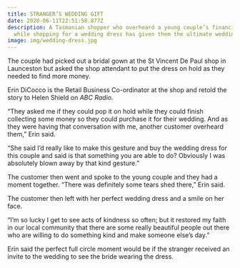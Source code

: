 ```yaml
---
title: STRANGER’S WEDDING GIFT
date: 2020-06-11T22:51:58.877Z
description: A Tasmanian shopper who overheard a young couple’s financial woes
  while shopping for a wedding dress has given them the ultimate wedding gift.
image: img/wedding-dress.jpg
---
```





The couple had picked out a bridal gown at the St Vincent De Paul shop in Launceston but asked the shop attendant to put the dress on hold as they needed to find more money.

Erin DiCocco is the Retail Business Co-ordinator at the shop and retold the story to Helen Shield on *ABC Radio.*

“They asked me if they could pop it on hold while they could finish collecting some money so they could purchase it for their wedding. And as they were having that conversation with me, another customer overheard them,” Erin said.

“She said I’d really like to make this gesture and buy the wedding dress for this couple and said is that something you are able to do? Obviously I was absolutely blown away by that kind gesture.”

The customer then went and spoke to the young couple and they had a moment together. “There was definitely some tears shed there,” Erin said.

The customer then left with her perfect wedding dress and a smile on her face.

“I’m so lucky I get to see acts of kindness so often; but it restored my faith in our local community that there are some really beautiful people out there who are willing to do something kind and make someone else’s day.”

Erin said the perfect full circle moment would be if the stranger received an invite to the wedding to see the bride wearing the dress.